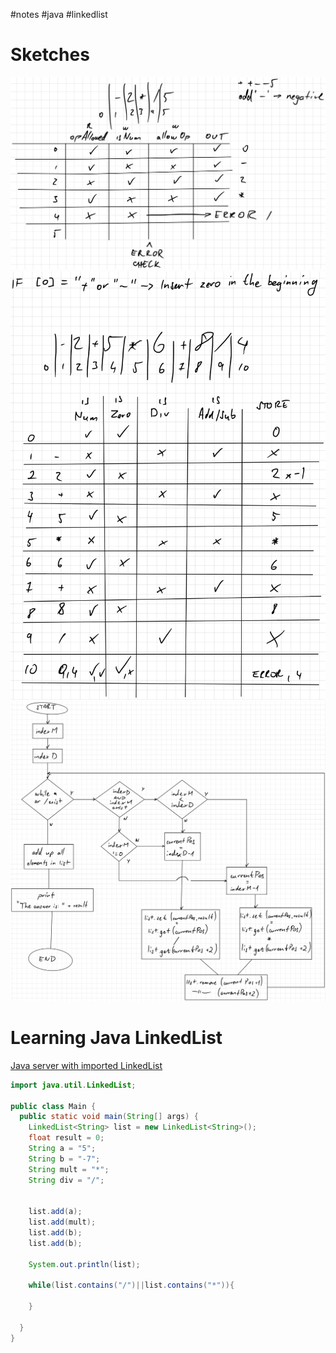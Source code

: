 #notes #java #linkedlist
# Sketches
![Check for adjacent operators](../../../04_Media/operatorCheckSketch.png)
![Store input into a linked list](../../../04_Media/storeToListSketch.png)
![Calculating from list](../../../04_Media/FlowchartArithmetic.png)
# Learning Java LinkedList
[Java server with imported LinkedList](https://www.w3schools.com/java/tryjava.asp?filename=demo_linkedlist_add)
```java
import java.util.LinkedList;

public class Main { 
  public static void main(String[] args) { 
    LinkedList<String> list = new LinkedList<String>();
    float result = 0;
    String a = "5";
    String b = "-7";
    String mult = "*";
    String div = "/";
    
    
    list.add(a);
    list.add(mult);
	list.add(b);
    list.add(b);

    System.out.println(list);
    
    while(list.contains("/")||list.contains("*")){
    	
    }
    
  } 
}

```
